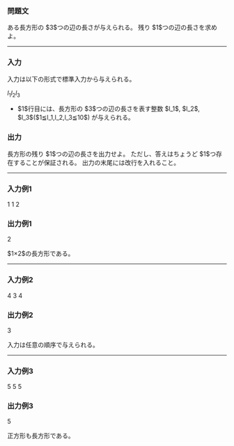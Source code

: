 
<div>

<div>

<div>

<section>

### **問題文**

<p>
ある長方形の $3$つの辺の長さが与えられる。
残り $1$つの辺の長さを求めよ。
</p>

</section>

</div>

---

<div>

<div>

<section>

### **入力**

<p>
入力は以下の形式で標準入力から与えられる。
</p>

<div>

$l_1$$l_2$$l_3$
</div>

<ul>

<li>
$1$行目には、長方形の $3$つの辺の長さを表す整数 $l_1$, $l_2$, $l_3$($1≦l_1,l_2,l_3≦10$) が与えられる。
</li>

</ul>

</section>

</div>

<div>

<section>

### **出力**

<p>
長方形の残り $1$つの辺の長さを出力せよ。
ただし、答えはちょうど $1$つ存在することが保証される。
出力の末尾には改行を入れること。
</p>

</section>

</div>

</div>

---

<div>

<section>

### **入力例1**

<div>

1 1 2

</div>

</section>

</div>

<div>

<section>

### **出力例1**

<div>

2

</div>

<p>
$1×2$の長方形である。
</p>

</section>

</div>

---

<div>

<section>

### **入力例2**

<div>

4 3 4

</div>

</section>

</div>

<div>

<section>

### **出力例2**

<div>

3

</div>

<p>
入力は任意の順序で与えられる。
</p>

</section>

</div>

---

<div>

<section>

### **入力例3**

<div>

5 5 5

</div>

</section>

</div>

<div>

<section>

### **出力例3**

<div>

5

</div>

<p>
正方形も長方形である。
</p>

</section>

</div>

</div>

</div>
